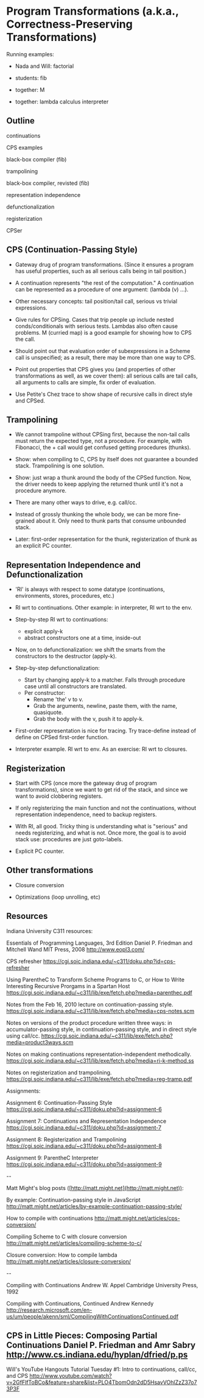 Program Transformations (a.k.a., Correctness-Preserving Transformations)
=======================

Running examples:

   * Nada and Will:  factorial

   * students:  fib

   * together:  M

   * together:  lambda calculus interpreter

   
   
Outline
-------

  continuations

  CPS examples

  black-box compiler (fib)
  
  trampolining

  black-box compiler, revisted (fib)

<break>
  
  representation independence

  defunctionalization

<break>
  
  registerization

  CPSer

   

CPS (Continuation-Passing Style)
--------------------------------

  * Gateway drug of program transformations.  (Since it ensures a
    program has useful properties, such as all serious calls being in
    tail position.)

  * A continuation represents "the rest of the computation."  A
    continuation can be represented as a procedure of one argument:
    (lambda (v) ...).

  * Other necessary concepts: tail position/tail call, serious vs
    trivial expressions.

  * Give rules for CPSing.  Cases that trip people up include nested
    conds/conditionals with serious tests.  Lambdas also often cause
    problems.  M (curried map) is a good example for showing how to
    CPS the call.
    
  * Should point out that evaluation order of subexpressions in a
    Scheme call is unspecified; as a result, there may be more than
    one way to CPS.   
    
  * Point out properties that CPS gives you (and properties of other
    transformations as well, as we cover them): all serious calls are
    tail calls, all arguments to calls are simple, fix order of
    evaluation.

  * Use Petite's Chez trace to show shape of recursive calls in direct
    style and CPSed.


Trampolining
------------

  * We cannot trampoline without CPSing first, because the non-tail
    calls must return the expected type, not a procedure. For example,
    with Fibonacci, the + call would get confused getting procedures
    (thunks).

  * Show: when compiling to C, CPS by itself does not guarantee a
    bounded stack. Trampolining is one solution.

  * Show: just wrap a thunk around the body of the CPSed function.
    Now, the driver needs to keep applying the returned thunk until
    it's not a procedure anymore.

  * There are many other ways to drive, e.g. call/cc.

  * Instead of grossly thunking the whole body, we can be more
    fine-grained about it. Only need to thunk parts that consume
    unbounded stack.

  * Later: first-order representation for the thunk, registerization
    of thunk as an explicit PC counter.


Representation Independence and Defunctionalization
--------------------------------------------------

  * 'RI' is always with respect to some datatype (continuations,
    environments, stores, procedures, etc.)

  * RI wrt to continuations. Other example: in interpreter, RI wrt to
    the env.

  * Step-by-step RI wrt to continuations:
    * explicit apply-k
    * abstract constructors one at a time, inside-out

  * Now, on to defunctionalization: we shift the smarts from the
    constructors to the destructor (apply-k).

  * Step-by-step defunctionalization:
    * Start by changing apply-k to a matcher. Falls through procedure
      case until all constructors are translated.
    * Per constructor:
      * Rename 'the' v to v.
      * Grab the arguments, newline, paste them, with the name,
        quasiquote.
      * Grab the body with the v, push it to apply-k.

  * First-order representation is nice for tracing. Try trace-define
    instead of define on CPSed first-order function.

  * Interpreter example. RI wrt to env. As an exercise: RI wrt to
    closures.


Registerization
---------------

  * Start with CPS (once more the gateway drug of program
    transformations), since we want to get rid of the stack, and since
    we want to avoid clobbering registers.

  * If only registerizing the main function and not the continuations,
    without representation independence, need to backup registers.

  * With RI, all good. Tricky thing is understanding what is "serious"
    and needs registerizing, and what is not. Once more, the goal is
    to avoid stack use: procedures are just goto-labels.

  * Explicit PC counter.


Other transformations
---------------------

  * Closure conversion

  * Optimizations (loop unrolling, etc)

  
Resources
---------

Indiana University C311 resources:

Essentials of Programming Languages, 3rd Edition
Daniel P. Friedman and Mitchell Wand
MIT Press, 2008
http://www.eopl3.com/

CPS refresher
https://cgi.soic.indiana.edu/~c311/doku.php?id=cps-refresher

Using ParentheC to Transform Scheme Programs to C, or How to Write Interesting Recursive Prorgams in a Spartan Host
https://cgi.soic.indiana.edu/~c311/lib/exe/fetch.php?media=parenthec.pdf

Notes from the Feb 16, 2010 lecture on continuation-passing style.
https://cgi.soic.indiana.edu/~c311/lib/exe/fetch.php?media=cps-notes.scm

Notes on versions of the product procedure written three ways: in accumulator-passing style, in continuation-passing style, and in direct style using call/cc.
https://cgi.soic.indiana.edu/~c311/lib/exe/fetch.php?media=product3ways.scm

Notes on making continuations representation-independent methodically.
https://cgi.soic.indiana.edu/~c311/lib/exe/fetch.php?media=ri-k-method.ss

Notes on registerization and trampolining.
https://cgi.soic.indiana.edu/~c311/lib/exe/fetch.php?media=reg-tramp.pdf

Assignments:

Assignment 6: Continuation-Passing Style
https://cgi.soic.indiana.edu/~c311/doku.php?id=assignment-6

Assignment 7: Continuations and Representation Independence
https://cgi.soic.indiana.edu/~c311/doku.php?id=assignment-7

Assignment 8: Registerization and Trampolining
https://cgi.soic.indiana.edu/~c311/doku.php?id=assignment-8

Assignment 9: ParentheC Interpreter
https://cgi.soic.indiana.edu/~c311/doku.php?id=assignment-9

--

Matt Might's blog posts ([http://matt.might.net](http://matt.might.net)):

By example: Continuation-passing style in JavaScript 
http://matt.might.net/articles/by-example-continuation-passing-style/

How to compile with continuations
http://matt.might.net/articles/cps-conversion/

Compiling Scheme to C with closure conversion
http://matt.might.net/articles/compiling-scheme-to-c/

Closure conversion: How to compile lambda
http://matt.might.net/articles/closure-conversion/

--

Compiling with Continuations
Andrew W. Appel
Cambridge University Press, 1992

Compiling with Continuations, Continued
Andrew Kennedy
http://research.microsoft.com/en-us/um/people/akenn/sml/CompilingWithContinuationsContinued.pdf

CPS in Little Pieces: Composing Partial Continuations
Daniel P. Friedman and Amr Sabry
http://www.cs.indiana.edu/hyplan/dfried/p.ps
--

Will's YouTube Hangouts
Tutorial Tuesday #1: Intro to continuations, call/cc, and CPS 
http://www.youtube.com/watch?v=2GfFlfToBCo&feature=share&list=PLO4TbomOdn2dD5HsavVOhlZzZ37o73P3F
